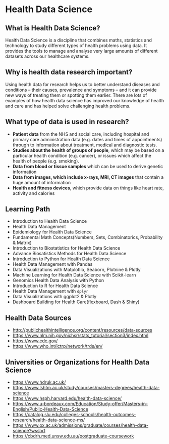 # Health Data Science 

## What is Health Data Science? 
Health Data Science is a discipline that combines maths, statistics and technology to study different types of health problems using data. It provides the tools to manage and analyse very large amounts of different datasets across our healthcare systems. 

## Why is health data research important?
Using health data for research helps us to better understand diseases and conditions – their causes, prevalence and symptoms – and it can provide new ways of treating them or spotting them earlier. There are lots of examples of how health data science has improved our knowledge of health and care and has helped solve challenging health problems.

## What type of data is used in research?
- **Patient data** from the NHS and social care, including hospital and primary care administration data (e.g. dates and times of appointments) through to information about treatment, medical and diagnostic tests.
- **Studies about the health of groups of people**, which may be based on a particular health condition (e.g. cancer), or issues which affect the health of people (e.g. smoking).
- **Data from blood or tissue samples** which can be used to derive genetic information
- **Data from images, which include x-rays, MRI, CT images** that contain a huge amount of information
- **Health and fitness devices**, which provide data on things like heart rate, activity and calories


## Learning Path 
-  Introduction to Health Data Science 
- Health Data Management 
- Epidemiology for Health Data Science 
- Fundamental Math Concepts(Numbers, Sets, Combinatorics, Probability & Matrix) 
- Introduction to Biostatistics for Health Data Science 
- Advance Biosatistics Methods for Health Data Science 
- Introduction to Python for Health Data Science 
- Health Data Management with Pandas 
- Data Visualizations with Matplotlib, Seaborn, Plotnine & Plotly 
-  Machine Learning for Health Data Science with Scikit-learn 
- Genomics Health Data Analysis with Python 
- Introduction to R for Health Data Science 
- Health Data Management with `dplyr` 
- Data Visualizations with ggplot2 & Plotly 
- Dashboard Building for Health Care(flexboard, Dash & Shiny) 

## Health Data Sources 
- http://publichealthintelligence.org/content/resources/data-sources
- https://www.nlm.nih.gov/nichsr/stats_tutorial/section3/index.html
- https://www.cdc.gov/ 
- https://www.who.int/ictrp/network/trds/en/

## Universities or Organizations for Health Data Science 
- https://www.hdruk.ac.uk/
- https://www.lshtm.ac.uk/study/courses/masters-degrees/health-data-science
- https://www.hsph.harvard.edu/health-data-science/
- https://www.u-bordeaux.com/Education/Study-offer/Masters-in-English/Public-Health-Data-Science
- https://catalog.slu.edu/colleges-schools/health-outcomes-research/health-data-science-ms/
- https://www.ox.ac.uk/admissions/graduate/courses/health-data-science?wssl=1
- https://cbdrh.med.unsw.edu.au/postgraduate-coursework
